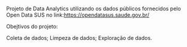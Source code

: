 Projeto de Data Analytics utilizando os dados públicos fornecidos pelo Open Data SUS no link:https://opendatasus.saude.gov.br/

Obejtivos do projeto:

Coleta de dados;
Limpeza de dados;
Exploração de dados.
